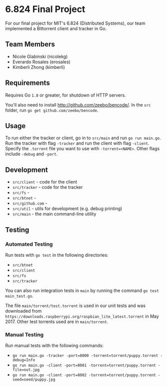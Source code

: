 # 6.824 Final Project
For our final project for MIT's 6.824 (Distributed Systems), our team implemented a Bittorrent client and tracker in Go. 

## Team Members
* Nicole Glabinski (nicolekg)
* Everardo Rosales (erosales)
* Kimberli Zhong (kimberli)

## Requirements
Requires Go `1.8` or greater, for shutdown of HTTP servers.

You'll also need to install http://github.com/zeebo/bencode/. In the `src` folder, run `go get github.com/zeebo/bencode`.

## Usage
To run either the tracker or client, go in to `src/main` and run `go run main.go`. Run the tracker with flag `-tracker` and run the client with flag `-client`. Specify the `.torrent` file you want to use with `-torrent=<NAME>`. Other flags include `-debug` and `-port`. 

## Development
* `src/client` - code for the client
* `src/tracker` - code for the tracker
* `src/fs` - 
* `src/btnet` - 
* `src/github.com` - 
* `src/util` - utils for development (e.g. debug printing)
* `src/main` - the main command-line utility

## Testing
### Automated Testing
Run tests with `go test` in the following directories:
* `src/btnet`
* `src/client`
* `src/fs`
* `src/tracker`

You can also run integration tests in `main` by running the command `go test main_test.go`.

The file `main/torrent/test.torrent` is used in our unit tests and was downloaded from `https://downloads.raspberrypi.org/raspbian_lite_latest.torrent` in May 2017. Other test torrents used are in `main/torrent`.

### Manual Testing
Run manual tests with the following commands:
* `go run main.go -tracker -port=8000 -torrent=torrent/puppy.torrent -debug=Info`
* `go run main.go -client -port=8001 -torrent=torrent/puppy.torrent -file=out.jpg`
* `go run main.go -client -port=8002 -torrent=torrent/puppy.torrent -seed=seed/puppy.jpg`
